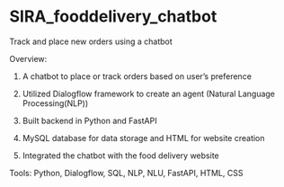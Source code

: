 # SIRA_fooddelivery_chatbot
 Track and place new orders using a chatbot

Overview:

1. A chatbot to place or track orders based on user’s preference

2. Utilized Dialogflow framework to create an agent (Natural Language Processing(NLP))

3. Built backend in Python and FastAPI

4. MySQL database for data storage and HTML for website creation

5. Integrated the chatbot with the food delivery website

Tools: Python, Dialogflow, SQL, NLP, NLU, FastAPI, HTML, CSS


